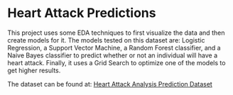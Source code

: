 # Heart Attack Predictions

This project uses some EDA techniques to first visualize the data and then create models for it. The models tested on this dataset are: Logistic Regression, a Support Vector Machine, a Random Forest classifier, and a Naive Bayes classifier to predict whether or not an individual will have a heart attack. Finally, it uses a Grid Search to optimize one of the models to get higher results.

The dataset can be found at: [Heart Attack Analysis Prediction Dataset](https://www.kaggle.com/rashikrahmanpritom/heart-attack-analysis-prediction-dataset)
